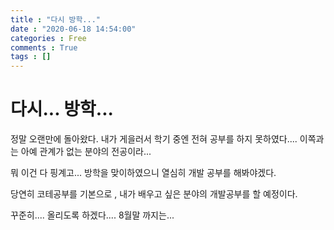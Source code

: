 ```yaml
---
title : "다시 방학..."
date : "2020-06-18 14:54:00"
categories : Free
comments : True
tags : []
---
```

# 다시... 방학...

정말 오랜만에 돌아왔다.
내가 게을러서 학기 중엔 전혀 공부를 하지 못하였다.... 
이쪽과는 아예 관계가 없는 분야의 전공이라... 

뭐 이건 다 핑계고... 방학을 맞이하였으니 열심히 개발 공부를 해봐야겠다.

당연히 코테공부를 기본으로 , 내가 배우고 싶은 분야의 개발공부를 할 예정이다.

꾸준히.... 올리도록 하겠다.... 8월말 까지는...